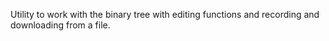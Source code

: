 Utility to work with the binary tree with editing functions and recording and downloading from a file.